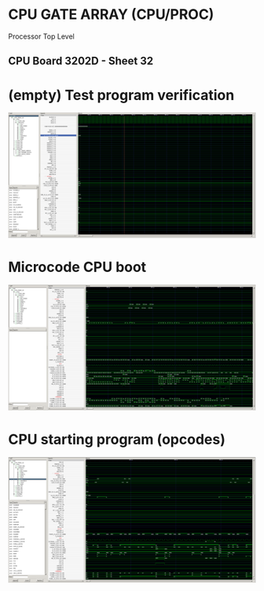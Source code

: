 # CPU GATE ARRAY (CPU/PROC)
Processor Top Level

## CPU Board 3202D - Sheet 32

# (empty) Test program verification

![Screenshot from GTKWave](gtkwave.png)

# Microcode CPU boot
![Screenshot from GTKWave](gtkwave-microcode.png)

# CPU starting program (opcodes)
![Screenshot from GTKWave](gtkwave-opcodes.png)